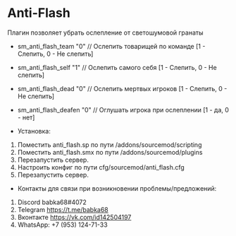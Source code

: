 # Anti-Flash
Плагин позволяет убрать ослепление от светошумовой гранаты

- sm_anti_flash_team "0" // Ослепить товарищей по команде [1 - Слепить, 0 - Не слепить]
- sm_anti_flash_self "1" // Ослепить самого себя [1 - Слепить, 0 - Не слепить]
- sm_anti_flash_dead "0" // Ослепить мертвых игроков [1 - Слепить, 0 - Не слепить]
- sm_anti_flash_deafen "0" // Оглушать игрока при ослеплении [1 - да, 0 - нет]

- Установка:

1. Поместить anti_flash.sp по пути /addons/sourcemod/scripting
2. Поместить anti_flash.smx по пути /addons/sourcemod/plugins
3. Перезапустить сервер.
4. Настроить конфиг по пути cfg/sourcemod/anti_flash.cfg
5. Перезапустить сервер.

- Контакты для связи при возникновении проблемы/предложений:

1. Discord babka68#4072
2. Telegram https://t.me/babka68
3. Вконтакте https://vk.com/id142504197
4. WhatsApp: +7 (953) 124-71-33
